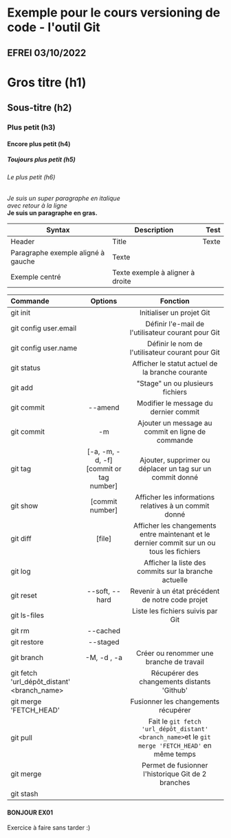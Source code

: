 # Exemple pour le cours versioning de code - l'outil Git
## EFREI 03/10/2022

# Gros titre (h1)
## Sous-titre (h2)
### Plus petit (h3)
#### Encore plus petit (h4)
##### Toujours plus petit (h5)
###### Le plus petit (h6)

_Je suis un super paragraphe en italique_\
_avec retour à la ligne_\
**Je suis un paragraphe en gras.**

| Syntax    | Description | Test |
| --------- | ----------- | ---: |
| Header    | Title       | Texte |
| Paragraphe exemple aligné à gauche | Texte        
|Exemple centré  | Texte exemple à aligner à droite |

| Commande | Options | Fonction |
| :------ | :-----: | :------: |
| git init | | Initialiser un projet Git |
| git config user.email | | Définir l'e-mail de l'utilisateur courant pour Git |
| git config user.name | | Définir le nom de l'utilisateur courant pour Git |
| git status | | Afficher le statut actuel de la branche courante |
| git add | | "Stage" un ou plusieurs fichiers |
| git commit | --amend | Modifier le message du dernier commit |
| git commit | -m | Ajouter un message au commit en ligne de commande |
| git tag | [-a, -m, -d, -f] [commit or tag number] | Ajouter, supprimer ou déplacer un tag sur un commit donné |
| git show | [commit number] | Afficher les informations relatives à un commit donné |
| git diff | [file] | Afficher les changements entre maintenant et le dernier commit sur un ou tous les fichiers |
| git log | | Afficher la liste des commits sur la branche actuelle |
| git reset | --soft, --hard | Revenir à un état précédent de notre code projet |
| git ls-files | | Liste les fichiers suivis par Git |
| git rm | --cached | | Retirer un ou plusieurs fichiers de l'historique de suivi de Git |
| git restore | --staged | | Unstage un ou plusieurs fichiers |
| git branch | -M, -d , -a | Créer ou renommer une branche de travail |
| git fetch 'url_dépôt_distant' <branch_name> | | Récupérer des changements distants 'Github' |
| git merge 'FETCH_HEAD' | | Fusionner les changements récupérer |
| git pull | | Fait le `git fetch 'url_dépôt_distant' <branch_name>`et le `git merge 'FETCH_HEAD'` en même temps |
| git merge| | Permet de fusionner l'historique Git de 2 branches |
| git stash |


#### BONJOUR EX01
Exercice à faire sans tarder :)


